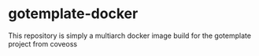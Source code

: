 # gotemplate-docker
This repository is simply a multiarch docker image build for the gotemplate project from coveoss
